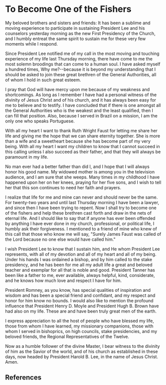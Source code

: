 # To Become One of the Fishers

My beloved brothers and sisters and friends: It has been a sublime and moving
experience to participate in sustaining President Lee and his counselors
yesterday morning as the new First Presidency of the Church, and I humbly
entreat the same spirit to sustain me for these very few moments while I
respond.

Since President Lee notified me of my call in the most moving and touching
experience of my life last Thursday morning, there have come to me the most
solemn broodings that can come to a human soul. I have asked myself a hundred
times, Why me?--because it is beyond my understanding that I should be asked
to join these great brethren of the General Authorities, all of whom I hold in
such great esteem.

I pray that God will have mercy upon me because of my weakness and
shortcomings. As long as I remember I have had a personal witness of the
divinity of Jesus Christ and of his church, and it has always been easy for me
to believe and to testify. I have concluded that if there is one amongst all
the General Authorities who is the weakest and the least qualified, then I can
fill that position. Also, because I served in Brazil on a mission, I am the
only one who speaks Portuguese.

With all my heart I want to thank Ruth Wright Faust for letting me share her
life and giving me the hope that we can share eternity together. She is more
than a wife and a sweetheart because she has become part of my very being.
With all my heart I want my children to know that I cannot succeed in this
calling unless I also succeed as their father, and that they will always be
paramount in my life.

No man ever had a better father than did I, and I hope that I will always
honor his good name. My widowed mother is among you in the television
audience, and I am sure that she weeps. Many times in my childhood I have
happened upon her on her knees, praying for her five sons, and I wish to tell
her that this son continues to need her faith and prayers.

I realize that life for me and mine can never and should never be the same.
For twenty-two years and until last Thursday morning I have been a lawyer, and
since then I have been trying to repent. Now I shall try to become one of the
fishers and help these brethren cast forth and draw in the nets of eternal
life. And I should like to say that if anyone has ever been offended by
anything I have ever done in my church, professional, or political life, I
humbly ask their forgiveness. I mentioned to a friend of mine who knew of this
call that those who know me will say, "Surely James Faust was called of the
Lord because no one else would have called him."

I wish President Lee to know that I sustain him, and He whom President Lee
represents, with all of my devotion and all of my heart and all of my being.
Under his hands I was ordained a bishop, and by him called to the stake
presidency, and he has been for me all my adult life a great and beloved
teacher and exemplar for all that is noble and good. President Tanner has been
like a father to me, ever available, always helpful, kind, considerate, and he
knows how much love and respect I have for him.

President Romney, as you know, has special qualities of inspiration and wisdom
and has been a special friend and confidant, and my respect and honor for him
know no bounds. I would also like to mention the profound influence that
President Henry D. Moyle and President Hugh B. Brown have had also on my life.
These are and have been truly great men of the earth.

I express appreciation to all the host of people who have blessed my life,
those from whom I have learned, my missionary companions, those with whom I
served in bishoprics, on high councils, stake presidencies, and my beloved
friends, the Regional Representatives of the Twelve.

Now as a humble follower of the divine Master, I bear witness to the divinity
of him as the Savior of the world, and of his church as established in these
days, now headed by President Harold B. Lee, in the name of Jesus Christ.
Amen.

## References

